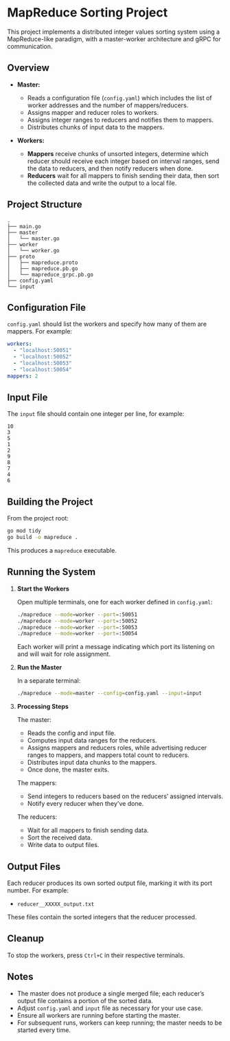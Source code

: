 # MapReduce Sorting Project

This project implements a distributed integer values sorting system using a MapReduce-like paradigm, with a master-worker architecture and gRPC for communication.

## Overview

- **Master:**
    - Reads a configuration file (`config.yaml`) which includes the list of worker addresses and the number of mappers/reducers.
    - Assigns mapper and reducer roles to workers.
    - Assigns integer ranges to reducers and notifies them to mappers.
    - Distributes chunks of input data to the mappers.

- **Workers:**
    - **Mappers** receive chunks of unsorted integers, determine which reducer should receive each integer based on interval ranges, send the data to reducers, and then notify reducers when done.
    - **Reducers** wait for all mappers to finish sending their data, then sort the collected data and write the output to a local file.

## Project Structure

```
.
├── main.go
├── master
│   └── master.go
├── worker
│   └── worker.go
├── proto
│   ├── mapreduce.proto
│   ├── mapreduce.pb.go
│   └── mapreduce_grpc.pb.go
├── config.yaml
└── input
```

## Configuration File

`config.yaml` should list the workers and specify how many of them are mappers. For example:
```yaml
workers:
  - "localhost:50051"
  - "localhost:50052"
  - "localhost:50053"
  - "localhost:50054"
mappers: 2
```

## Input File

The `input` file should contain one integer per line, for example:
```
10
3
5
1
2
9
8
7
4
6
```

## Building the Project

From the project root:
```bash
go mod tidy
go build -o mapreduce .
```

This produces a `mapreduce` executable.

## Running the System

1. **Start the Workers**

   Open multiple terminals, one for each worker defined in `config.yaml`:
   ```bash
   ./mapreduce --mode=worker --port=:50051
   ./mapreduce --mode=worker --port=:50052
   ./mapreduce --mode=worker --port=:50053
   ./mapreduce --mode=worker --port=:50054
   ```

   Each worker will print a message indicating which port its listening on and will wait for role assignment.

2. **Run the Master**

   In a separate terminal:
   ```bash
   ./mapreduce --mode=master --config=config.yaml --input=input
   ```

3. **Processing Steps**

   The master:
    - Reads the config and input file.
    - Computes input data ranges for the reducers.
    - Assigns mappers and reducers roles, while advertising reducer ranges to mappers, and mappers total count to reducers.
    - Distributes input data chunks to the mappers.
    - Once done, the master exits.
   
   The mappers:
    - Send integers to reducers based on the reducers’ assigned intervals.
    - Notify every reducer when they've done.

   The reducers:
    - Wait for all mappers to finish sending data.
    - Sort the received data.
    - Write data to output files.

## Output Files

Each reducer produces its own sorted output file, marking it with its port number. For example:
- `reducer__XXXXX_output.txt`

These files contain the sorted integers that the reducer processed.

## Cleanup

To stop the workers, press `Ctrl+C` in their respective terminals.

## Notes

- The master does not produce a single merged file; each reducer’s output file contains a portion of the sorted data.
- Adjust `config.yaml` and `input` file as necessary for your use case.
- Ensure all workers are running before starting the master.
- For subsequent runs, workers can keep running; the master needs to be started every time.